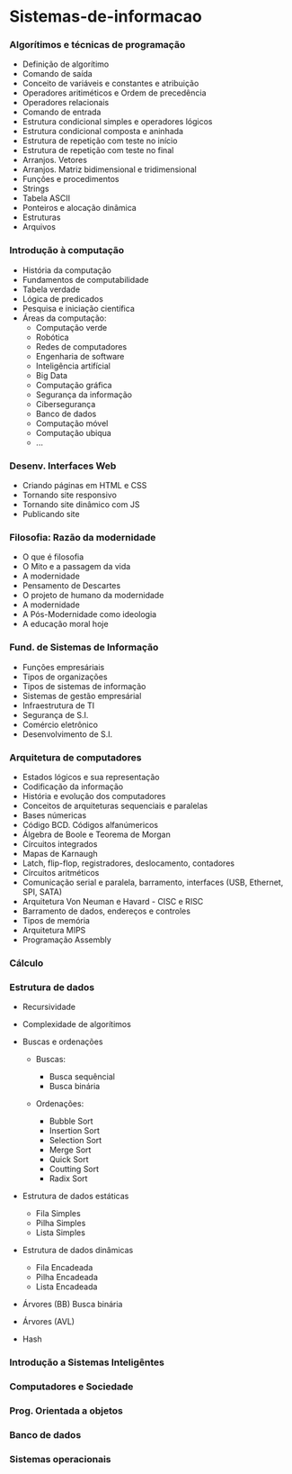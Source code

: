 # Sistemas-de-informacao
 
 ### Algorítimos e técnicas de programação
  - Definição de algorítimo
  - Comando de saída
  - Conceito de variáveis e constantes e atribuição
  - Operadores aritiméticos e Ordem de precedência
  - Operadores relacionais
  - Comando de entrada
  - Estrutura condicional simples e operadores lógicos
  - Estrutura condicional composta e aninhada
  - Estrutura de repetição com teste no início
  - Estrutura de repetição com teste no final
  - Arranjos. Vetores
  - Arranjos. Matriz bidimensional e tridimensional
  - Funções e procedimentos
  - Strings
  - Tabela ASCII
  - Ponteiros e alocação dinâmica
  - Estruturas
  - Arquivos

 ### Introdução à computação
 - História da computação
 - Fundamentos de computabilidade
 - Tabela verdade
 - Lógica de predicados
 - Pesquisa e iniciação científica
 - Áreas da computação: 
	- Computação verde
	- Robótica
	- Redes de computadores
	 - Engenharia de software
	- Inteligência artifícial
 	- Big Data
	- Computação gráfica
	- Segurança da informação
	- Cibersegurança
	- Banco de dados
	- Computação móvel
	- Computação ubiqua
	- ...
 ### Desenv. Interfaces Web
 - Criando páginas em HTML e CSS
 - Tornando site responsivo
 - Tornando site dinâmico com JS
 - Publicando site

 ### Filosofia: Razão da modernidade

 - O que é filosofia
 - O Mito e a passagem da vida
 - A modernidade
 - Pensamento de Descartes
 - O projeto de humano da modernidade
 - A modernidade
 - A Pós-Modernidade como ideologia
 - A educação moral hoje

 ### Fund. de Sistemas de Informação
 - Funções empresáriais
 - Tipos de organizações
 - Tipos de sistemas de informação
 - Sistemas de gestão empresárial
 - Infraestrutura de TI
 - Segurança de S.I.
 - Comércio eletrônico
 - Desenvolvimento de S.I.

 ### Arquitetura de computadores
 - Estados lógicos e sua representação
 - Codificação da informação
 - História e evolução dos computadores
 - Conceitos de arquiteturas sequenciais e paralelas
 - Bases númericas
 - Código BCD. Códigos alfanúmericos
 - Álgebra de Boole e Teorema de Morgan
 - Círcuitos integrados
 - Mapas de Karnaugh
 - Latch, flip-flop, registradores, deslocamento, contadores
 - Círcuitos aritméticos
 - Comunicação serial e paralela, barramento, interfaces (USB, Ethernet, SPI, SATA)
 - Arquitetura Von Neuman e Havard - CISC e RISC
 - Barramento de dados, endereços e controles
 - Tipos de memória
 - Arquitetura MIPS
 - Programação Assembly

 ### Cálculo

 ### Estrutura de dados
 - Recursividade 
 - Complexidade de algorítimos
 - Buscas e ordenações

	- Buscas:
		- Busca sequêncial
		- Busca binária

	- Ordenações:
		- Bubble Sort
		- Insertion Sort
		- Selection Sort
		- Merge Sort
		- Quick Sort
		- Coutting Sort
		- Radix Sort
	
 - Estrutura de dados estáticas

	- Fila Simples
	- Pilha Simples
	- Lista Simples
	
- Estrutura de dados dinâmicas

	- Fila Encadeada
	- Pilha Encadeada
	- Lista Encadeada
	
- Árvores (BB) Busca binária
- Árvores (AVL)
- Hash

 ### Introdução a Sistemas Inteligêntes
 ### Computadores e Sociedade
 ### Prog. Orientada a objetos
 ### Banco de dados
 ### Sistemas operacionais
	
 
